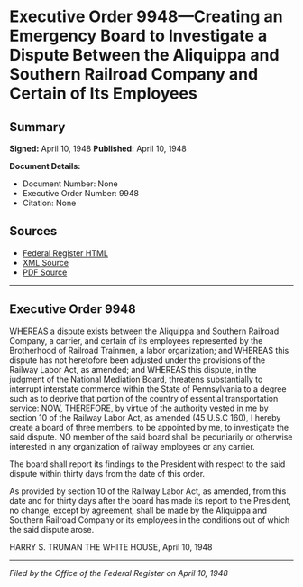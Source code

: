 # Executive Order 9948—Creating an Emergency Board to Investigate a Dispute Between the Aliquippa and Southern Railroad Company and Certain of Its Employees

## Summary

**Signed:** April 10, 1948
**Published:** April 10, 1948

**Document Details:**
- Document Number: None
- Executive Order Number: 9948
- Citation: None

## Sources
- [Federal Register HTML](https://www.presidency.ucsb.edu/documents/executive-order-9948-creating-emergency-board-investigate-dispute-between-the-aliquippa)
- [XML Source](None)
- [PDF Source](None)

---

## Executive Order 9948

WHEREAS a dispute exists between the Aliquippa and Southern Railroad Company, a carrier, and certain of its employees represented by the Brotherhood of Railroad Trainmen, a labor organization; and
WHEREAS this dispute has not heretofore been adjusted under the provisions of the Railway Labor Act, as amended; and
WHEREAS this dispute, in the judgment of the National Mediation Board, threatens substantially to interrupt interstate commerce within the State of Pennsylvania to a degree such as to deprive that portion of the country of essential transportation service:
NOW, THEREFORE, by virtue of the authority vested in me by section 10 of the Railway Labor Act, as amended (45 U.S.C 160), I hereby create a board of three members, to be appointed by me, to investigate the said dispute. NO member of the said board shall be pecuniarily or otherwise interested in any organization of railway employees or any carrier.

The board shall report its findings to the President with respect to the said dispute within thirty days from the date of this order.

As provided by section 10 of the Railway Labor Act, as amended, from this date and for thirty days after the board has made its report to the President, no change, except by agreement, shall be made by the Aliquippa and Southern Railroad Company or its employees in the conditions out of which the said dispute arose.

HARRY S. TRUMAN
THE WHITE HOUSE,
April 10, 1948

---

*Filed by the Office of the Federal Register on April 10, 1948*
